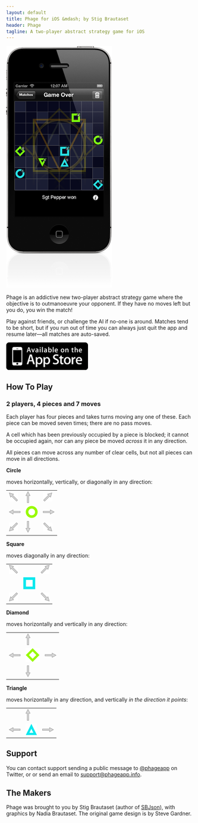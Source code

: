 ```yaml
---
layout: default
title: Phage for iOS &mdash; by Stig Brautaset
header: Phage
tagline: A two-player abstract strategy game for iOS
---
```


<img class="left" src="/images/screenshot.png" alt="Phage iOS Screenshot" />

Phage is an addictive new two-player abstract strategy game where the
objective is to outmanoeuvre your opponent. If they have no moves left but
you do, you win the match!

Play against friends, or challenge the AI if no-one is around. Matches tend
to be short, but if you run out of time you can always just quit the app and
resume later&mdash;all matches are auto-saved.

[![Get it on the App Store](/images/available.png)](http://itunes.com/apps/phage)

How To Play
-----------

### 2 players, 4 pieces and 7 moves

Each player has four pieces and takes turns moving any one of these. Each
piece can be moved seven times; there are no pass moves.

A cell which has been previously occupied by a piece is blocked; it cannot
be occupied again, nor can any piece be moved *across* it in any direction.

All pieces can move across any number of clear cells, but not all pieces
can move in all directions.


**Circle**

moves horizontally, vertically, or diagonally in any direction:

<table class="center">
<tr>
  <td><img src="/images/arrow-north-west.png" alt="arrow north west" /></td>
  <td><img src="/images/arrow-north.png" alt="arrow north" /></td>
  <td><img src="/images/arrow-north-east.png" alt="arrow north east" /></td>
</tr>
<tr>
  <td><img src="/images/arrow-west.png" alt="arrow west" /></td>
  <td><img src="/images/piece-north-circle.png" alt="piece north circle" /></td>
  <td><img src="/images/arrow-east.png" alt="arrow east" /></td>
</tr>
<tr>
  <td><img src="/images/arrow-south-west.png" alt="arrow south west" /></td>
  <td><img src="/images/arrow-south.png" alt="arrow south" /></td>
  <td><img src="/images/arrow-south-east.png" alt="arrow south east" /></td>
</tr>
</table>

**Square**

moves diagonally in any direction:

<table class="center">
<tr>
  <td><img src="/images/arrow-north-west.png" alt="arrow north west" /></td>
  <td>&nbsp;</td>
  <td><img src="/images/arrow-north-east.png" alt="arrow north east" /></td>
</tr>
<tr>
  <td>&nbsp;</td>
  <td><img src="/images/piece-south-square.png" alt="piece south square" /></td>
  <td>&nbsp;</td>
</tr>
<tr>
  <td><img src="/images/arrow-south-west.png" alt="arrow south west" /></td>
  <td>&nbsp;</td>
  <td><img src="/images/arrow-south-east.png" alt="arrow south east" /></td>
</tr>
</table>

**Diamond**

moves horizontally and vertically in any direction:

<table class="center">
<tr>
  <td>&nbsp;</td>
  <td><img src="/images/arrow-north.png" alt="arrow north" /></td>
  <td>&nbsp;</td>
</tr>
<tr>
  <td><img src="/images/arrow-west.png" alt="arrow west" /></td>
  <td><img src="/images/piece-north-diamond.png" alt="piece north diamond" /></td>
  <td><img src="/images/arrow-east.png" alt="arrow east" /></td>
</tr>
<tr>
  <td>&nbsp;</td>
  <td><img src="/images/arrow-south.png" alt="arrow south" /></td>
  <td>&nbsp;</td>
</tr>
</table>

**Triangle**

moves horizontally in any direction, and vertically *in the direction it
points*:

<table class="center">
<tr>
  <td>&nbsp;</td>
  <td><img src="/images/arrow-north.png" alt="arrow north" /></td>
  <td>&nbsp;</td>
</tr>
<tr>
  <td><img src="/images/arrow-west.png" alt="arrow west" /></td>
  <td><img src="/images/piece-south-triangle.png" alt="piece south triangle" /></td>
  <td><img src="/images/arrow-east.png" alt="arrow east" /></td>
</tr>
</table>


Support
-------

You can contact support sending a public message to
[@phageapp](http://twitter.com/phageapp) on Twitter, or or send an email to
<support@phageapp.info>.


The Makers
----------

Phage was brought to you by Stig Brautaset (author of [SBJson][]), with
graphics by Nadia Brautaset. The original game design is by Steve Gardner.

[sbjson]: http://sbjson.org
